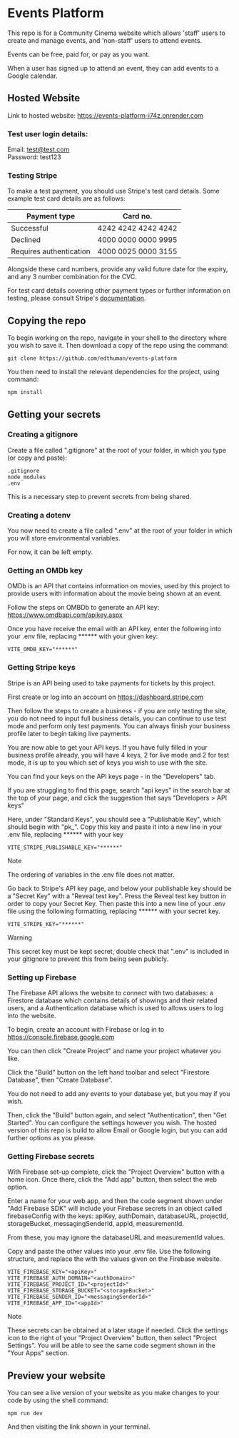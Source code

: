 # Events Platform

This repo is for a Community Cinema website which allows 'staff' users to create and manage events, and 'non-staff' users to attend events.

Events can be free, paid for, or pay as you want.

When a user has signed up to attend an event, they can add events to a Google calendar.

## Hosted Website

Link to hosted website: https://events-platform-i74z.onrender.com

### Test user login details:  

Email: test@test.com  
Password: test123

### Testing Stripe

To make a test payment, you should use Stripe's test card details. Some example test card details are as follows: 

| Payment type            | Card no.            |
| ----------------------- | ------------------- |
| Successful              | 4242 4242 4242 4242 |
| Declined                | 4000 0000 0000 9995 |
| Requires authentication | 4000 0025 0000 3155 |

Alongside these card numbers, provide any valid future date for the expiry, and any 3 number combination for the CVC.

For test card details covering other payment types or further information on testing, please consult Stripe's [documentation](https://docs.stripe.com/testing).


## Copying the repo

To begin working on the repo, navigate in your shell to the directory where you wish to save it. Then download a copy of the repo using the command:

```
git clone https://github.com/edthuman/events-platform
```

You then need to install the relevant dependencies for the project, using command:

```
npm install
```

## Getting your secrets

### Creating a gitignore

Create a file called ".gitignore" at the root of your folder, in which you type (or copy and paste): 

```
.gitignore
node_modules
.env
```

This is a necessary step to prevent secrets from being shared.

### Creating a dotenv

You now need to create a file called ".env" at the root of your folder in which you will store environmental variables.

For now, it can be left empty.

### Getting an OMDb key

OMDb is an API that contains information on movies, used by this project to provide users with information about the movie being shown at an event.

Follow the steps on OMBDb to generate an API key: https://www.omdbapi.com/apikey.aspx

Once you have receive the email with an API key, enter the following into your .env file, replacing ****** with your given key:

```
VITE_OMDB_KEY="******"
```

### Getting Stripe keys

Stripe is an API being used to take payments for tickets by this project.

First create or log into an account on https://dashboard.stripe.com

Then follow the steps to create a business - if you are only testing the site, you do not need to input full business details, you can continue to use test mode and perform only test payments. You can always finish your business profile later to begin taking live payments.

You are now able to get your API keys. If you have fully filled in your business profile already, you will have 4 keys, 2 for live mode and 2 for test mode, it is up to you which set of keys you wish to use with the site.

You can find your keys on the API keys page - in the "Developers" tab. 

If you are struggling to find this page, search "api keys" in the search bar at the top of your page, and click the suggestion that says "Developers > API keys"

Here, under "Standard Keys", you should see a "Publishable Key", which should begin with "pk_". Copy this key and paste it into a new line in your .env file, replacing ****** with your key

```
VITE_STRIPE_PUBLISHABLE_KEY="******"
```

> [!NOTE]
> The ordering of variables in the .env file does not matter.

Go back to Stripe's API key page, and below your publishable key should be a "Secret Key" with a "Reveal test key". Press the Reveal test key button in order to copy your Secret Key. Then paste this into a new line of your .env file using the following formatting, replacing ****** with your secret key.

```
VITE_STRIPE_KEY="******"
```

> [!WARNING]
> This secret key must be kept secret, double check that ".env" is included in your gitignore to prevent this from being seen publicly.

### Setting up Firebase

The Firebase API allows the website to connect with two databases: a Firestore database which contains details of showings and their related users, and a Authentication database which is used to allows users to log into the website.

To begin, create an account with Firebase or log in to https://console.firebase.google.com

You can then click "Create Project" and name your project whatever you like.

Click the "Build" button on the left hand toolbar and select "Firestore Database", then "Create Database".

You do not need to add any events to your database yet, but you may if you wish.

Then, click the "Build" button again, and select "Authentication", then "Get Started". You can configure the settings however you wish. The hosted version of this repo is build to allow Email or Google login, but you can add further options as you please.

### Getting Firebase secrets

With Firebase set-up complete, click the "Project Overview" button with a home icon. Once there, click the "Add app" button, then select the web option.

Enter a name for your web app, and then the code segment shown under "Add Firebase SDK" will include your Firebase secrets in an object called firebaseConfig with the keys: apiKey, authDomain, databaseURL, projectId, storageBucket, messagingSenderId, appId, measurementId.

From these, you may ignore the databaseURL and measurementId values.

Copy and paste the other values into your .env file. Use the following structure, and replace the <variable names> with the values given on the Firebase website.

```
VITE_FIREBASE_KEY="<apiKey>"
VITE_FIREBASE_AUTH_DOMAIN="<authDomain>"
VITE_FIREBASE_PROJECT_ID="<projectId>"
VITE_FIREBASE_STORAGE_BUCKET="<storageBucket>"
VITE_FIREBASE_SENDER_ID="<messagingSenderId>"
VITE_FIREBASE_APP_ID="<appId>"
```

> [!NOTE]
> These secrets can be obtained at a later stage if needed. 
> Click the settings icon to the right of your "Project Overview" button, then select "Project Settings". You will be able to see the same code segment shown in the "Your Apps" section.

## Preview your website

You can see a live version of your website as you make changes to your code by using the shell command:

```
npm run dev
```

And then visiting the link shown in your terminal.
